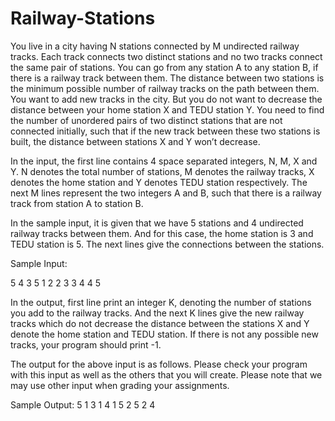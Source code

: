# Railway-Stations
You live in a city having N stations connected by M undirected railway tracks. Each track connects two distinct stations and no two tracks connect the same pair of stations. You can go from any station A to any station B, if there is a railway track between them. The distance between two stations is the minimum possible number of railway tracks on the path between them. You want to add new tracks in the city. But you do not want to decrease the distance between your home station X and TEDU station Y. You need to find the number of unordered pairs of two distinct stations that are not connected initially, such that if the new track between these two stations is built, the distance between stations X and Y won’t decrease.

In the input, the first line contains 4 space separated integers, N, M, X and Y. N denotes the total number of stations, M denotes the railway tracks, X denotes the home station and Y denotes TEDU station respectively. The next M lines represent the two integers A and B, such that there is a railway track from station A to station B.

In the sample input, it is given that we have 5 stations and 4 undirected railway tracks between them. And for this case, the home station is 3 and TEDU station is 5. The next lines give the connections between the stations.

Sample Input:

5 4 3 5
1 2
2 3
3 4
4 5

In the output, first line print an integer K, denoting the number of stations you add to the railway tracks. And the next K lines give the new railway tracks which do not decrease the distance between the stations X and Y denote the home station and TEDU station. If there is not any possible new tracks, your program should print -1.

The output for the above input is as follows. Please check your program with this input as well as the others that you will create. Please note that we may use other input when grading your assignments.

Sample Output:
5
1 3
1 4
1 5
2 5
2 4

